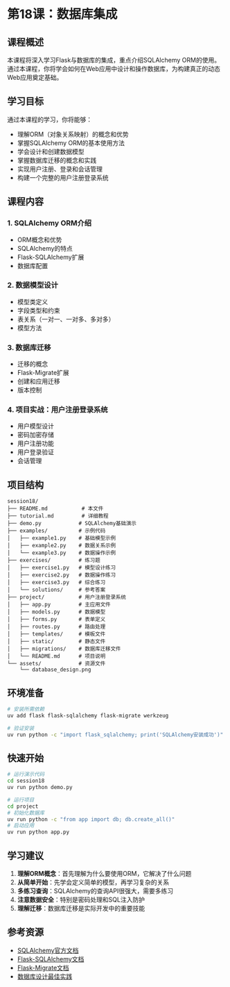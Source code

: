 # 第18课：数据库集成

## 课程概述

本课程将深入学习Flask与数据库的集成，重点介绍SQLAlchemy ORM的使用。通过本课程，你将学会如何在Web应用中设计和操作数据库，为构建真正的动态Web应用奠定基础。

## 学习目标

通过本课程的学习，你将能够：
- 理解ORM（对象关系映射）的概念和优势
- 掌握SQLAlchemy ORM的基本使用方法
- 学会设计和创建数据模型
- 掌握数据库迁移的概念和实践
- 实现用户注册、登录和会话管理
- 构建一个完整的用户注册登录系统

## 课程内容

### 1. SQLAlchemy ORM介绍
- ORM概念和优势
- SQLAlchemy的特点
- Flask-SQLAlchemy扩展
- 数据库配置

### 2. 数据模型设计
- 模型类定义
- 字段类型和约束
- 表关系（一对一、一对多、多对多）
- 模型方法

### 3. 数据库迁移
- 迁移的概念
- Flask-Migrate扩展
- 创建和应用迁移
- 版本控制

### 4. 项目实战：用户注册登录系统
- 用户模型设计
- 密码加密存储
- 用户注册功能
- 用户登录验证
- 会话管理

## 项目结构

```
session18/
├── README.md           # 本文件
├── tutorial.md         # 详细教程
├── demo.py            # SQLAlchemy基础演示
├── examples/          # 示例代码
│   ├── example1.py    # 基础模型示例
│   ├── example2.py    # 数据关系示例
│   └── example3.py    # 数据操作示例
├── exercises/         # 练习题
│   ├── exercise1.py   # 模型设计练习
│   ├── exercise2.py   # 数据操作练习
│   ├── exercise3.py   # 综合练习
│   └── solutions/     # 参考答案
├── project/           # 用户注册登录系统
│   ├── app.py         # 主应用文件
│   ├── models.py      # 数据模型
│   ├── forms.py       # 表单定义
│   ├── routes.py      # 路由处理
│   ├── templates/     # 模板文件
│   ├── static/        # 静态文件
│   ├── migrations/    # 数据库迁移文件
│   └── README.md      # 项目说明
└── assets/            # 资源文件
    └── database_design.png
```

## 环境准备

```bash
# 安装所需依赖
uv add flask flask-sqlalchemy flask-migrate werkzeug

# 验证安装
uv run python -c "import flask_sqlalchemy; print('SQLAlchemy安装成功')"
```

## 快速开始

```bash
# 运行演示代码
cd session18
uv run python demo.py

# 运行项目
cd project
# 初始化数据库
uv run python -c "from app import db; db.create_all()"
# 启动应用
uv run python app.py
```

## 学习建议

1. **理解ORM概念**：首先理解为什么要使用ORM，它解决了什么问题
2. **从简单开始**：先学会定义简单的模型，再学习复杂的关系
3. **多练习查询**：SQLAlchemy的查询API很强大，需要多练习
4. **注意数据安全**：特别是密码处理和SQL注入防护
5. **理解迁移**：数据库迁移是实际开发中的重要技能

## 参考资源

- [SQLAlchemy官方文档](https://docs.sqlalchemy.org/)
- [Flask-SQLAlchemy文档](https://flask-sqlalchemy.palletsprojects.com/)
- [Flask-Migrate文档](https://flask-migrate.readthedocs.io/)
- [数据库设计最佳实践](https://en.wikipedia.org/wiki/Database_design) 